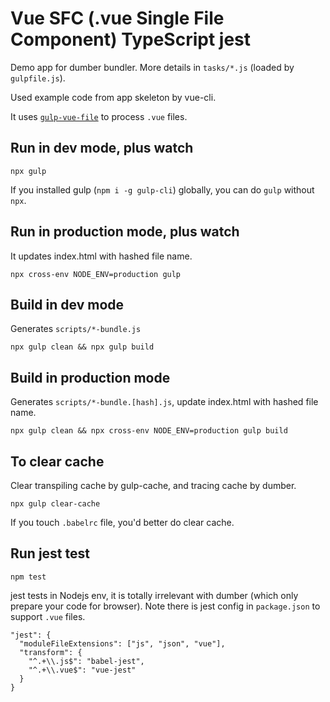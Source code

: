 # Vue SFC (.vue Single File Component) TypeScript jest

Demo app for dumber bundler. More details in `tasks/*.js` (loaded by `gulpfile.js`).

Used example code from app skeleton by vue-cli.

It uses [`gulp-vue-file`](https://github.com/dumberjs/gulp-vue-file) to process `.vue` files.

## Run in dev mode, plus watch
```
npx gulp
```

If you installed gulp (`npm i -g gulp-cli`) globally, you can do `gulp` without `npx`.

## Run in production mode, plus watch

It updates index.html with hashed file name.
```
npx cross-env NODE_ENV=production gulp
```

## Build in dev mode

Generates `scripts/*-bundle.js`
```
npx gulp clean && npx gulp build
```

## Build in production mode

Generates `scripts/*-bundle.[hash].js`, update index.html with hashed file name.
```
npx gulp clean && npx cross-env NODE_ENV=production gulp build
```

## To clear cache

Clear transpiling cache by gulp-cache, and tracing cache by dumber.
```
npx gulp clear-cache
```
If you touch `.babelrc` file, you'd better do clear cache.

## Run jest test
```
npm test
```

jest tests in Nodejs env, it is totally irrelevant with dumber (which only prepare your code for browser).
Note there is jest config in `package.json` to support `.vue` files.
```
"jest": {
  "moduleFileExtensions": ["js", "json", "vue"],
  "transform": {
    "^.+\\.js$": "babel-jest",
    "^.+\\.vue$": "vue-jest"
  }
}
```
